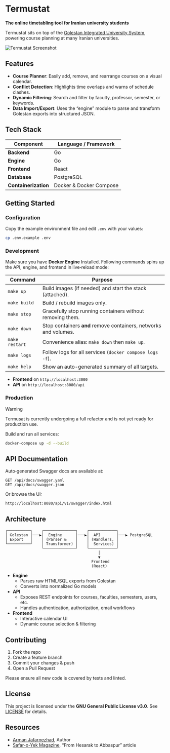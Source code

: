 # Termustat

**The online timetabling tool for Iranian university students**  

Termustat sits on top of the [Golestan Integrated University System](https://fa.wikipedia.org/wiki/%DA%AF%D9%84%D8%B3%D8%AA%D8%A7%D9%86_(%D9%86%D8%B1%D9%85_%D8%A7%D9%81%D8%B2%D8%A7%D8%B1)), powering course planning at many Iranian universities.

![Termustat Screenshot](docs/screenshot.png)

## Features

- **Course Planner**: Easily add, remove, and rearrange courses on a visual calendar.
- **Conflict Detection**: Highlights time overlaps and warns of schedule clashes.
- **Dynamic Filtering**: Search and filter by faculty, professor, semester, or keywords.
- **Data Import/Export**: Uses the “engine” module to parse and transform Golestan exports into structured JSON.

## Tech Stack

| Component  | Language / Framework    |
| ---------- |-------------------------|
| **Backend**| Go          |
| **Engine** | Go                      |
| **Frontend**| React |
| **Database**| PostgreSQL              |
| **Containerization** | Docker & Docker Compose |


## Getting Started

### Configuration

Copy the example environment file and edit `.env` with your values:

```bash
cp .env.example .env
```

### Development

Make sure you have **Docker Engine** Installed. Following commands spins up the API, engine, and frontend in live‑reload mode:

| Command        | Purpose                                                          |
| -------------- | ---------------------------------------------------------------- |
| `make up`      | Build images (if needed) and start the stack (attached).         |
| `make build`   | Build / rebuild images only.                                     |
| `make stop`    | Gracefully stop running containers without removing them.        |
| `make down`    | Stop containers **and** remove containers, networks and volumes. |
| `make restart` | Convenience alias: `make down` then `make up`.                   |
| `make logs`    | Follow logs for all services (`docker compose logs -f`).         |
| `make help`    | Show an auto-generated summary of all targets.                   |

- **Frontend** on `http://localhost:3000`
- **API** on `http://localhost:8080/api`

### Production

> [!WARNING]
> Termusat is currently undergoing a full refactor and is not yet ready for production use.

Build and run all services:

```bash
docker-compose up -d --build
```

## API Documentation

Auto‑generated Swagger docs are available at:

```
GET /api/docs/swagger.yaml
GET /api/docs/swagger.json
```

Or browse the UI:

```
http://localhost:8080/api/v1/swagger/index.html
```

## Architecture

```
┌──────────┐    ┌──────────────┐    ┌────────────┐
│ Golestan │───▶│  Engine      │───▶│  API       │───▶ PostgreSQL
│ Export   │    │ (Parser &    │    │ (Handlers, │
└──────────┘    │ Transformer) │    │  Services) │
                └──────────────┘    └────────────┘
                                         │
                                         ▼
                                      Frontend
                                      (React)
```

- **Engine**
    - Parses raw HTML/SQL exports from Golestan
    - Converts into normalized Go models
- **API**
    - Exposes REST endpoints for courses, faculties, semesters, users, etc.
    - Handles authentication, authorization, email workflows
- **Frontend**
    - Interactive calendar UI
    - Dynamic course selection & filtering


## Contributing

1. Fork the repo
2. Create a feature branch
3. Commit your changes & push
4. Open a Pull Request

Please ensure all new code is covered by tests and linted.


## License

This project is licensed under the **GNU General Public License v3.0**. See [LICENSE](LICENSE) for details.


## Resources

- [Arman Jafarnezhad](https://linkedin.com/in/ArmanJ), Author
- [Safar-o-Yek Magazine](https://t.me/sefroyekpub/43), “From Hesarak to Abbaspur” article